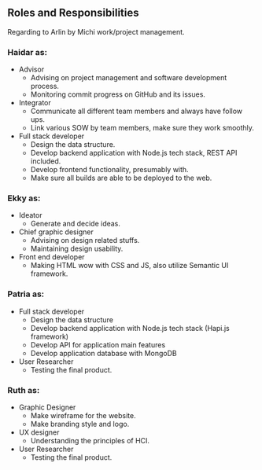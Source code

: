 ## Roles and Responsibilities

Regarding to Arlin by Michi work/project management.

### Haidar as:

+ Advisor
  + Advising on project management and software development process.
  + Monitoring commit progress on GitHub and its issues.
+ Integrator
  + Communicate all different team members and always have follow ups.
  + Link various SOW by team members, make sure they work smoothly.
+ Full stack developer
  + Design the data structure.
  + Develop backend application with Node.js tech stack, REST API included.
  + Develop frontend functionality, presumably with.
  + Make sure all builds are able to be deployed to the web.

### Ekky as:

+ Ideator
  + Generate and decide ideas.
+ Chief graphic designer
  + Advising on design related stuffs.
  + Maintaining design usability.
+ Front end developer
  + Making HTML wow with CSS and JS, also utilize Semantic UI framework.

### Patria as:

+ Full stack developer
  + Design the data structure
  + Develop backend application with Node.js tech stack (Hapi.js framework)
  + Develop API for application main features
  + Develop application database with MongoDB
+ User Researcher
  + Testing the final product.

### Ruth as:

+ Graphic Designer
  + Make wireframe for the website.
  + Make branding style and logo.
+ UX designer
  + Understanding the principles of HCI.
+ User Researcher
  + Testing the final product.
